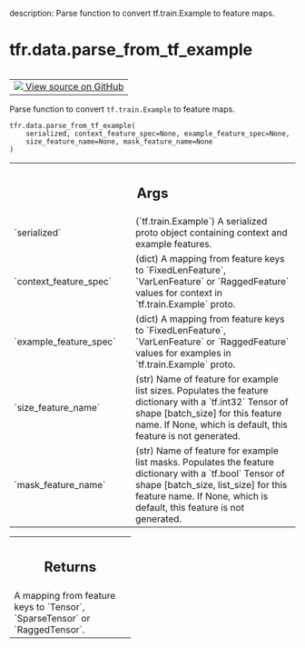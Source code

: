 description: Parse function to convert tf.train.Example to feature maps.

<div itemscope itemtype="http://developers.google.com/ReferenceObject">
<meta itemprop="name" content="tfr.data.parse_from_tf_example" />
<meta itemprop="path" content="Stable" />
</div>

# tfr.data.parse_from_tf_example

<!-- Insert buttons and diff -->

<table class="tfo-notebook-buttons tfo-api nocontent" align="left">
<td>
  <a target="_blank" href="https://github.com/tensorflow/ranking/tree/master/tensorflow_ranking/python/data.py#L1282-L1329">
    <img src="https://www.tensorflow.org/images/GitHub-Mark-32px.png" />
    View source on GitHub
  </a>
</td>
</table>

Parse function to convert `tf.train.Example` to feature maps.

<pre class="devsite-click-to-copy prettyprint lang-py tfo-signature-link">
<code>tfr.data.parse_from_tf_example(
    serialized, context_feature_spec=None, example_feature_spec=None,
    size_feature_name=None, mask_feature_name=None
)
</code></pre>

<!-- Placeholder for "Used in" -->
<!-- Tabular view -->

 <table class="responsive fixed orange">
<colgroup><col width="214px"><col></colgroup>
<tr><th colspan="2"><h2 class="add-link">Args</h2></th></tr>

<tr>
<td>
`serialized`
</td>
<td>
(`tf.train.Example`) A serialized proto object containing
context and example features.
</td>
</tr><tr>
<td>
`context_feature_spec`
</td>
<td>
(dict) A mapping from feature keys to
`FixedLenFeature`, `VarLenFeature` or `RaggedFeature` values for context
in `tf.train.Example` proto.
</td>
</tr><tr>
<td>
`example_feature_spec`
</td>
<td>
(dict) A mapping from feature keys to
`FixedLenFeature`, `VarLenFeature` or `RaggedFeature` values for examples
in `tf.train.Example` proto.
</td>
</tr><tr>
<td>
`size_feature_name`
</td>
<td>
(str) Name of feature for example list sizes. Populates
the feature dictionary with a `tf.int32` Tensor of shape [batch_size] for
this feature name. If None, which is default, this feature is not
generated.
</td>
</tr><tr>
<td>
`mask_feature_name`
</td>
<td>
(str) Name of feature for example list masks. Populates
the feature dictionary with a `tf.bool` Tensor of shape [batch_size,
list_size] for this feature name. If None, which is default, this feature
is not generated.
</td>
</tr>
</table>

<!-- Tabular view -->

 <table class="responsive fixed orange">
<colgroup><col width="214px"><col></colgroup>
<tr><th colspan="2"><h2 class="add-link">Returns</h2></th></tr>
<tr class="alt">
<td colspan="2">
A mapping from feature keys to `Tensor`, `SparseTensor` or `RaggedTensor`.
</td>
</tr>

</table>
